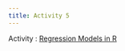 ```yaml
---
title: Activity 5 
---
```


Activity 
  : [Regression Models in R](https://sta175-s22.github.io/class_activities/ca_5.html)
